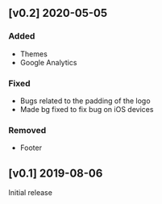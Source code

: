 ## [v0.2] 2020-05-05
### Added
- Themes
- Google Analytics

### Fixed
- Bugs related to the padding of the logo
- Made bg fixed to fix bug on iOS devices

### Removed
- Footer

## [v0.1] 2019-08-06
Initial release